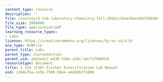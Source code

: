 ```yaml
---
content_type: resource
description: ''
file: /courses/5-310-laboratory-chemistry-fall-2019/c264e7bace5b759650eea4debb3f1006_MIT5_310F19_Lab4.pdf
file_size: 2094006
file_type: application/pdf
learning_resource_types:
- Labs
license: https://creativecommons.org/licenses/by-nc-sa/4.0/
ocw_type: OCWFile
parent_title: Labs
parent_type: CourseSection
parent_uid: a3e5e4c2-e038-520e-a30c-a4c71f000fe5
resourcetype: Document
title: 5.310 (F19) Fischer Esterification Lab Manual
uid: c264e7ba-ce5b-7596-50ee-a4debb3f1006
---
```

